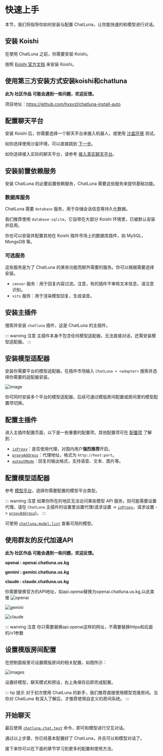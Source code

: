 # 快速上手

本节，我们将指导你如何安装与配置 ChatLuna，让你能快速的和模型进行对话。

## 安装 Koishi

在使用 ChatLuna 之前，你需要安装 Koishi。

按照 [Koishi 官方文档](https://koishi.chat/zh-CN/) 来安装 Koishi。

## 使用第三方安装方式安装koishi和chatluna

**此为 社区作品 可能会遇到一些问题，欢迎反馈。**

项目地址：https://github.com/hxsyzl/chatluna-install-auto

## 配置聊天平台

安装 Koishi 后，你需要选择一个聊天平台来接入机器人，或使用 [沙盒环境](https://koishi.chat/zh-CN/manual/console/sandbox.html) 测试。

如你选择使用沙盒环境，可以直接跳到 [下一步](/guide/getting-started.html#安装前置依赖插件)。

如你选择接入实际的聊天平台，请参考 [接入真实聊天平台](https://koishi.chat/zh-CN/manual/usage/adapter.html#%E6%8E%A5%E5%85%A5%E7%9C%9F%E5%AE%9E%E8%81%8A%E5%A4%A9%E5%B9%B3%E5%8F%B0)。

## 安装前置依赖服务

安装 ChatLuna 的必要前置依赖服务，ChatLuna 需要这些服务来提供基础功能。

### 数据库服务

ChatLuna 需要 `database` 服务，用于存储会话信息等持久化数据。

我们推荐使用 `database-sqlite`，它自带在大部分 Koishi 环境里，已被默认安装并启用。

你也可以安装并配置其他在 Koishi 插件市场上的数据库插件，如 MySQL、MongoDB 等。

### 可选服务

这些服务是为了 ChatLuna 的某些功能而额外需要的服务。你可以根据需要选择安装。

- `censor` 服务：用于回复内容过滤。注意，有的插件不审核文本信息，请注意识别。
- `vits` 服务：用于渲染模型回复，生成语音。

## 安装主插件

搜索并安装 `chatluna` 插件，这是 ChatLuna 的主插件。

::: warning 注意
主插件本身不包含任何模型适配器，无法直接对话，还需安装模型适配器。
:::

## 安装模型适配器

安装你需要平台的模型适配器。在插件市场输入 `ChatLuna + <adapter>` 搜索并选择你需要的适配器安装。

![image](../public/images/plugin_market_pic1.png)

你可同时安装多个平台的模型适配器，后续可通过模版房间配置或房间里的模型配置项切换。

## 配置主插件

进入主插件配置页面，以下是一些重要的配置项，其他配置项可在 [配置项](/guide/useful-configurations) 了解到：

- [`isProxy`](/guide/useful-configurations#代理设置)：是否使用代理，对国内用户**强烈推荐**开启。
- [`proxyAddress`](/guide/useful-configurations#代理设置)：代理地址，格式为 `http://host:port`。
- [`outputMode`](/guide/useful-configurations#回复选项)：回复的输出格式，支持语音、文本、图片等。

## 配置模型适配器

参考 [模型平台](./configure-model-platform/introduction.md)，选择你需要配置的模型平台类型。

::: warning 注意
如果你所在的地区无法访问某些模型 API 服务，则可能需要设置代理。请在 `ChatLuna` 主插件的设置里设置代理(请求设置 -> [`isProxy`](./useful-configurations#isproxy)，请求设置 -> [`proxyAddress`](./useful-configurations#proxyaddress))。
:::

可使用 [`chatluna.model.list`](./useful-commands.md#列出语言模型列表) 查看可用的模型。

## 使用群友的反代加速API

**此为 社区作品 可能会遇到一些问题，欢迎反馈。**

**openai : openai.chatluna.us.kg**

**gemini : gemini.chatluna.us.kg**

**claude : claude.chatluna.us.kg**

你需要替换官方的API地址，如api.openai替换为openai.chatluna.us.kg,以此类推
![openai](/docs/public/images/plugin_openai_adapter_proxy_API.png "openai代理")

![gemini](/docs/public/images/plugin_gemini_adapter_proxy_API.png "gemini代理")

![claude](/docs/public/images/plugin_claude_adapter_proxy_API.png "claude代理")

::: warning 注意
你只需要替换api.openai这样的网址，不需要替换https和后面的/v1参数

## 设置模版房间配置

在控制面板里可设置模版房间的相关配置，如图所示：

![images](../public/images/plugin_template_room.png)

设置好模型，聊天模式和预设，右上角保存后即完成配置。

::: tip 提示
对于初次使用 ChatLuna 的新手，我们推荐直接使用模型克隆房间。当你对 ChatLuna 有深入了解后，才推荐使用自定义的房间系统。
:::

## 开始聊天

最后使用 [`chatluna.chat.text`](/guide/useful-commands#模型对话) 命令，即可和模型进行交互对话。

通过以上步骤，你已经基本配置好了 ChatLuna，并且可以和模型对话了。

接下来你可以在下面的章节学习到更多的配置和使用方法。
